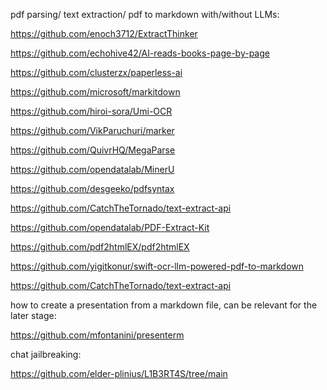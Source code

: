 
pdf parsing/ text extraction/ pdf to markdown with/without LLMs:

https://github.com/enoch3712/ExtractThinker

https://github.com/echohive42/AI-reads-books-page-by-page

https://github.com/clusterzx/paperless-ai

https://github.com/microsoft/markitdown

https://github.com/hiroi-sora/Umi-OCR

https://github.com/VikParuchuri/marker

https://github.com/QuivrHQ/MegaParse

https://github.com/opendatalab/MinerU

https://github.com/desgeeko/pdfsyntax

https://github.com/CatchTheTornado/text-extract-api

https://github.com/opendatalab/PDF-Extract-Kit

https://github.com/pdf2htmlEX/pdf2htmlEX

https://github.com/yigitkonur/swift-ocr-llm-powered-pdf-to-markdown

https://github.com/CatchTheTornado/text-extract-api

how to create a presentation from a markdown file, can be relevant for the later stage:

https://github.com/mfontanini/presenterm

chat jailbreaking:

https://github.com/elder-plinius/L1B3RT4S/tree/main